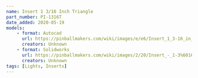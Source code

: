 ```yaml
---
name: Insert 1 3/16 Inch Triangle
part_number: PI-1316T
date_added: 2020-05-19
models:
    - format: Autocad
      url: https://pinballmakers.com/wiki/images/e/e6/Insert_1_3-16_in_Triangle.dwg
      creators: Unknown
    - format: Solidworks
      url: https://pinballmakers.com/wiki/images/2/20/Insert_-_1-3%6016_inch_Tri_PI-1316TOS.SLDPRT
      creators: Unknown
tags: [Lights, Inserts]
---
```

